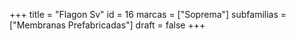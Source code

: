 +++
title = "Flagon Sv"
id = 16
marcas = ["Soprema"]
subfamilias = ["Membranas Prefabricadas"]
draft = false
+++

<!--more-->